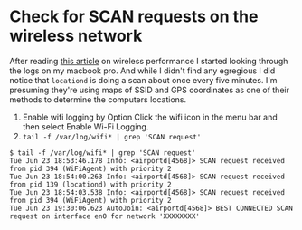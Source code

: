 # Check for SCAN requests on the wireless network

After reading [this article](https://www.benkuhn.net/wireless/) on wireless performance I started looking through the logs on my macbook pro. And while I didn't find any egregious I did notice that `locationd` is doing a scan about once every five minutes. I'm presuming they're using maps of SSID and GPS coordinates as one of their methods to determine the computers locations. 

1. Enable wifi logging by Option Click the wifi icon in the menu bar and then select Enable Wi-Fi Logging.
2. `tail -f /var/log/wifi* | grep 'SCAN request'`

``` shell
$ tail -f /var/log/wifi* | grep 'SCAN request'
Tue Jun 23 18:53:46.178 Info: <airportd[4568]> SCAN request received from pid 394 (WiFiAgent) with priority 2
Tue Jun 23 18:54:00.263 Info: <airportd[4568]> SCAN request received from pid 139 (locationd) with priority 2
Tue Jun 23 18:54:03.538 Info: <airportd[4568]> SCAN request received from pid 394 (WiFiAgent) with priority 2
Tue Jun 23 19:30:06.623 AutoJoin: <airportd[4568]> BEST CONNECTED SCAN request on interface en0 for network 'XXXXXXXX'
```

